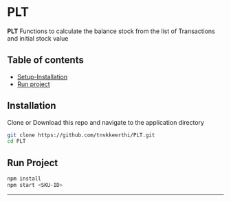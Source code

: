 # PLT

**PLT** Functions to calculate the balance stock from the list of Transactions and initial stock value

## Table of contents
* [Setup-Installation](#installation)
* [Run project](#run-project)


## Installation
Clone or Download this repo and navigate to the application directory
```bash
git clone https://github.com/tnvkkeerthi/PLT.git
cd PLT
```

## Run Project

```bash
npm install
npm start <SKU-ID>
```

***
